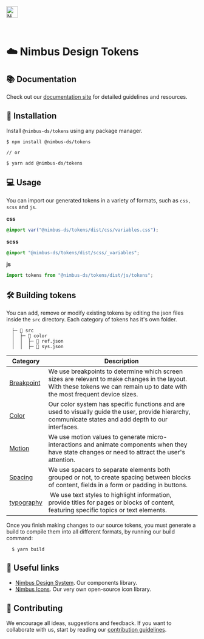 <img alt="Nimbus" style="margin-bottom: 30px;" src="https://tiendanube.github.io/design-system-nimbus/static/media/nimbus-logo.ab60bd79.png" height="30" />

# ☁️ Nimbus Design Tokens

## 📚 Documentation

Check out our [documentation site](https://nimbus.tiendanube.com/) for detailed guidelines and resources.

## 🚀 Installation

Install `@nimbus-ds/tokens` using any package manager.

```shell
$ npm install @nimbus-ds/tokens

// or

$ yarn add @nimbus-ds/tokens
```

## 💻 Usage

You can import our generated tokens in a variety of formats, such as `css, scss` and `js`.

**css**

```css
@import var("@nimbus-ds/tokens/dist/css/variables.css");
```

**scss**

```scss
@import "@nimbus-ds/tokens/dist/scss/_variables";
```

**js**

```javascript
import tokens from "@nimbus-ds/tokens/dist/js/tokens";
```

## 🛠 Building tokens

You can add, remove or modify existing tokens by editing the json files inside the `src` directory. Each category of tokens has it's own folder.

```
  ├─ 📁 src
  │  ├─ 📁 color
  │  │  ├─ 📄 ref.json
  │  │  ├─ 📄 sys.json
```

| Category                       | Description                                                                                                                                                                    |
| ------------------------------ | ------------------------------------------------------------------------------------------------------------------------------------------------------------------------------ |
| [Breakpoint](./src/breakpoint) | We use breakpoints to determine which screen sizes are relevant to make changes in the layout. With these tokens we can remain up to date with the most frequent device sizes. |
| [Color](./src/color)           | Our color system has specific functions and are used to visually guide the user, provide hierarchy, communicate states and add depth to our interfaces.                        |
| [Motion](./src/motion)         | We use motion values to generate micro-interactions and animate components when they have state changes or need to attract the user's attention.                               |
| [Spacing](./src/spacing)       | We use spacers to separate elements both grouped or not, to create spacing between blocks of content, fields in a form or padding in buttons.                                  |
| [typography](./src/typography) |  We use text styles to highlight information, provide titles for pages or blocks of content, featuring specific topics or text elements.                                       |

Once you finish making changes to our source tokens, you must generate a build to compile them into all different formats, by running our build command:

```shell
  $ yarn build
```

## 🔗 Useful links

- [Nimbus Design System](https://github.com/TiendaNube/nimbus-design-system). Our components library.
- [Nimbus Icons](https://github.com/TiendaNube/nimbus-icons). Our very own open-source icon library.

## 🤝 Contributing

We encourage all ideas, suggestions and feedback. If you want to collaborate with us, start by reading our [contribution guidelines](https://github.com/TiendaNube/nimbus-design-system/blob/master/CONTRIBUTING.md).
